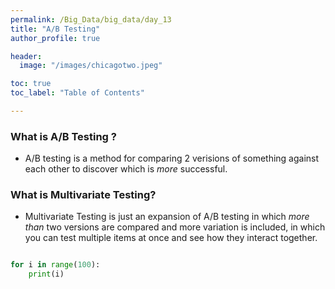 ```yaml
---
permalink: /Big_Data/big_data/day_13
title: "A/B Testing"
author_profile: true

header:
  image: "/images/chicagotwo.jpeg"

toc: true
toc_label: "Table of Contents" 

---
```


### What is A/B Testing ?

* A/B testing is a method for comparing 2 verisions of something against each other to discover which is *more* successful.


### What is Multivariate Testing?

* Multivariate Testing is just an expansion of A/B testing in which *more than* two versions are compared and more variation is included, in which you can test multiple items at once and see how they interact together.

```python

for i in range(100):
    print(i)

```